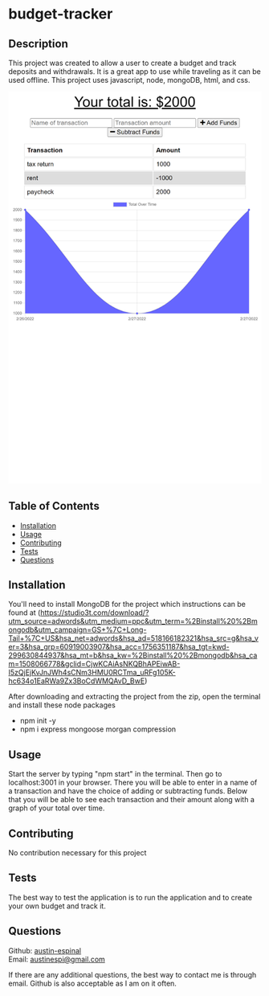 # budget-tracker

## Description 

This project was created to allow a user to create a budget and track deposits and withdrawals. It is a great app to use while traveling as it can be used offline. This project uses javascript, node, mongoDB, html, and css.

![Budget Tracker](/public/budget-tracker.png)

## Table of Contents

* [Installation](#installation)
* [Usage](#usage)
* [Contributing](#contributing)
* [Tests](#tests)
* [Questions](#questions)

## Installation

You'll need to install MongoDB for the project which instructions can be found at (https://studio3t.com/download/?utm_source=adwords&utm_medium=ppc&utm_term=%2Binstall%20%2Bmongodb&utm_campaign=GS+%7C+Long-Tail+%7C+US&hsa_net=adwords&hsa_ad=518166182321&hsa_src=g&hsa_ver=3&hsa_grp=60919003907&hsa_acc=1756351187&hsa_tgt=kwd-299630844937&hsa_mt=b&hsa_kw=%2Binstall%20%2Bmongodb&hsa_cam=1508066778&gclid=CjwKCAiAsNKQBhAPEiwAB-I5zQjEjKvJnJWh4sCNm3HMU0RCTma_uRFg105K-hc634o1EaRWa9Zx3BoCdWMQAvD_BwE)

After downloading and extracting the project from the zip, open the terminal and install these node packages

* npm init -y
* npm i express mongoose morgan compression 

## Usage 

Start the server by typing "npm start" in the terminal. Then go to localhost:3001 in your browser. There you will be able to enter in a name of a transaction and have the choice of adding or subtracting funds. Below that you will be able to see each transaction and their amount along with a graph of your total over time. 

## Contributing

No contribution necessary for this project

## Tests

The best way to test the application is to run the application and to create your own budget and track it.

## Questions

Github: [austin-espinal](https://github.com/austin-espinal)   
Email: [austinespi@gmail.com](mailto:austinespi@gmail.com)  

If there are any additional questions, the best way to contact me is through email. Github is also acceptable as I am on it often.